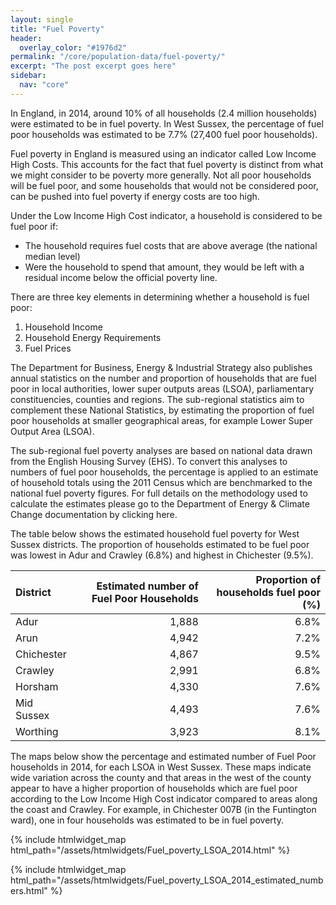 ```yaml
---
layout: single
title: "Fuel Poverty"
header:
  overlay_color: "#1976d2"
permalink: "/core/population-data/fuel-poverty/"
excerpt: "The post excerpt goes here"
sidebar:
  nav: "core"
---
```

In England, in 2014, around 10% of all households (2.4 million households) were estimated to be in fuel poverty. In West Sussex, the percentage of fuel poor households was estimated to be 7.7% (27,400 fuel poor households).

Fuel poverty in England is measured using an indicator called Low Income High Costs. This accounts for the fact that fuel poverty is distinct from what we might consider to be poverty more generally. Not all poor households will be fuel poor, and some households that would not be considered poor, can be pushed into fuel poverty if energy costs are too high.

Under the Low Income High Cost indicator, a household is considered to be fuel poor if:

* The household requires fuel costs that are above average (the national median level)
* Were the household to spend that amount, they would be left with a residual income below the official poverty line.

There are three key elements in determining whether a household is fuel poor:

1. Household Income
2. Household Energy Requirements
3. Fuel Prices

The Department for Business, Energy & Industrial Strategy also publishes annual statistics on the number and proportion of households that are fuel poor in local authorities, lower super outputs areas (LSOA), parliamentary constituencies, counties and regions. The sub-regional statistics aim to complement these National Statistics, by estimating the proportion of fuel poor households at smaller geographical areas, for example Lower Super Output Area (LSOA).

The sub-regional fuel poverty analyses are based on national data drawn from the English Housing Survey (EHS). To convert this analyses to numbers of fuel poor households, the percentage is applied to an estimate of household totals using the 2011 Census which are benchmarked to the national fuel poverty figures. For full details on the methodology used to calculate the estimates please go to the Department of Energy & Climate Change documentation by clicking here.

The table below shows the estimated household fuel poverty for West Sussex districts. The proportion of households estimated to be fuel poor was lowest in Adur and Crawley (6.8%) and highest in Chichester (9.5%).

| District | Estimated number of Fuel Poor Households | Proportion of households fuel poor (%) |
|:---|---:|---:|
| Adur | 1,888 | 6.8% |
| Arun | 4,942 | 7.2% |
| Chichester | 4,867 | 9.5% |
| Crawley | 2,991 | 6.8% |
| Horsham | 4,330 | 7.6% |
| Mid Sussex | 4,493 | 7.6% |
| Worthing | 3,923 | 8.1% |

The maps below show the percentage and estimated number of Fuel Poor households in 2014, for each LSOA in West Sussex. These maps indicate wide variation across the county and that areas in the west of the county appear to have a higher proportion of households which are fuel poor according to the Low Income High Cost indicator compared to areas along the coast and Crawley. For example, in Chichester 007B (in the Funtington ward), one in four households was estimated to be in fuel poverty.

{% include htmlwidget_map html_path="/assets/htmlwidgets/Fuel_poverty_LSOA_2014.html" %}

{% include htmlwidget_map html_path="/assets/htmlwidgets/Fuel_poverty_LSOA_2014_estimated_numbers.html" %}
			  
                

